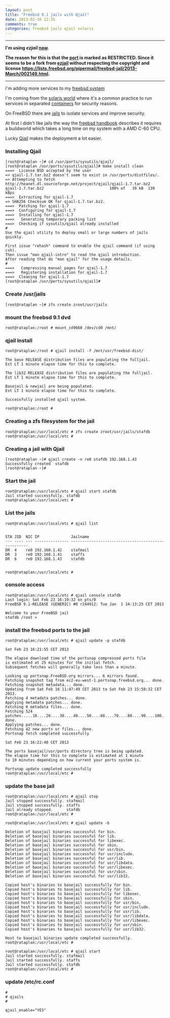 ```yaml
---
layout: post
title: "Freebsd 9.1 jails with Qjail"
date: 2013-02-16 12:35
comments: true
categories: freebsd jails qjail solaris 
---
```


<hr />
<strong>

I'm using _ezjail_ <a href="{{ '/2013/04/10/migrating-from-qjail-to-ezjail/' | relative_url }}">now</a>.

The reason for this is that the <a href="http://www.freshports.org/sysutils/qjail">port</a> is marked as RESTRICTED.
Since it seems to be a fork from <a href="http://erdgeist.org/arts/software/ezjail/">ezjail</a> without respecting the copyright and license <a href="https://lists.freebsd.org/pipermail/freebsd-jail/2013-March/002149.html">https://lists.freebsd.org/pipermail/freebsd-jail/2013-March/002149.html</a>.


</strong>

<hr />

I'm adding more services to my <a href="http://stafwag.github.io/blog/blog/2012/12/16/running-freebsd-9.0-on-asus-c60m1-i-motherboard/">freebsd system</a>

I'm coming from the <a href="http://en.wikipedia.org/wiki/Solaris_(operating_system)">solaris world</a> where it's a common practice to run services in separated <a href="http://en.wikipedia.org/wiki/Solaris_Containers">containers</a> for security reasons.

On FreeBSD there are <a href="http://en.wikipedia.org/wiki/FreeBSD_jail">jails</a> to isolate services and improve security.

At first I didn't like jails the way the <a href="http://www.freebsd.org/doc/handbook/jails.html">freebsd handbook</a> describes it requires a buildworld which takes a long time on my system with a AMD C-60 CPU.

Lucky <a href="http://sourceforge.net/projects/qjail/">Qjail</a> makes the deployment a lot easier.

### Installing Qjail

```
[root@rataplan ~]# cd /usr/ports/sysutils/qjail/
[root@rataplan /usr/ports/sysutils/qjail]# make install clean
===>  License BSD accepted by the user
=> qjail-1.7.tar.bz2 doesn't seem to exist in /usr/ports/distfiles/.
=> Attempting to fetch http://heanet.dl.sourceforge.net/project/qjail/qjail-1.7.tar.bz2
qjail-1.7.tar.bz2                             100% of   39 kB  139 kBps
===>  Extracting for qjail-1.7
=> SHA256 Checksum OK for qjail-1.7.tar.bz2.
===>  Patching for qjail-1.7
===>  Configuring for qjail-1.7
===>  Installing for qjail-1.7
===>   Generating temporary packing list
===>  Checking if sysutils/qjail already installed
#
Use the qjail utility to deploy small or large numbers of jails quickly.

First issue "rehash" command to enable the qjail command (if using csh).
Then issue "man qjail-intro" to read the qjail introduction.
After reading that do "man qjail" for the usage details.
#
===>   Compressing manual pages for qjail-1.7
===>   Registering installation for qjail-1.7
===>  Cleaning for qjail-1.7
[root@rataplan /usr/ports/sysutils/qjail]# 
```


### Create /usr/jails
```
[root@rataplan ~]# zfs create zroot/usr/jails
```

### mount the freebsd 9.1 dvd
```
root@rataplan:/root # mount_cd9660 /dev/cd0 /mnt/
```

### qjail install

```
root@rataplan:/root # qjail install -f /mnt/usr/freebsd-dist/

The base RELEASE distribution files are populating the fulljail.
Est LT 1 minute elapse time for this to complete.

The lib32 RELEASE distribution files are populating the fulljail.
Est LT 1 minute elapse time for this to complete.
 
Basejail & newjail are being populated.
Est LT 1 minute elapse time for this to complete.
 
Successfully installed qjail system.
 
root@rataplan:/root # 

```

### Creating a zfs filesystem for the jail

```
root@rataplan:/usr/local/etc # zfs create zroot/usr/jails/stafdb
root@rataplan:/usr/local/etc # 

```

### Creating a jail with Qjail
```
[root@rataplan ~]# qjail create -n re0 stafdb 192.168.1.43
Successfully created  stafdb
[root@rataplan ~]# 
```

### Start the jail

```
root@rataplan:/usr/local/etc # qjail start stafdb
Jail started successfully. stafdb
root@rataplan:/usr/local/etc # 
```

### List the jails

```
root@rataplan:/usr/local/etc # qjail list
 

STA JID  NIC IP              Jailname
--- ---- --- --------------- ---------------------------------------------------
DR  4    re0 192.168.1.42    stafmail
DR  3    re0 192.168.1.41    staffs
DR  6    re0 192.168.1.43    stafdb
 
 
root@rataplan:/usr/local/etc # 

```

### console access

```
root@rataplan:/usr/local/etc # qjail console stafdb
Last login: Sat Feb 23 16:19:32 on pts/0
FreeBSD 9.1-RELEASE (GENERIC) #0 r244912: Tue Jan  1 14:13:25 CET 2013

Welcome to your FreeBSD jail
stafdb /root >
```

### install the freebsd ports to the jail

```
root@rataplan:/usr/local/etc # qjail update -p stafdb
 
Sat Feb 23 16:21:55 CET 2013
 
The elapse download time of the portsnap compressed ports file
is estimated at 25 minutes for the initial fetch.
Subsequent fetches will generally take less than a minute.
 
Looking up portsnap.FreeBSD.org mirrors... 6 mirrors found.
Fetching snapshot tag from ec2-eu-west-1.portsnap.freebsd.org... done.
Fetching snapshot metadata... done.
Updating from Sat Feb 16 11:47:49 CET 2013 to Sat Feb 23 15:58:32 CET 2013.
Fetching 4 metadata patches... done.
Applying metadata patches... done.
Fetching 0 metadata files... done.
Fetching 524 patches.....10....20....30....40....50....60....70....80....90....100....110....120....130....140....150....160....170....180....190....200....210....220....230....240....250....260....270....280....290....300....310....320....330....340....350....360....370....380....390....400....410....420....430....440....450....460....470....480....490....500....510....520.. done.
Applying patches... done.
Fetching 42 new ports or files... done.
Portsnap fetch completed successfully
 
Sat Feb 23 16:22:40 CET 2013
 
The ports basejail/usr/ports directory tree is being updated.
The elapse time for this to complete is estimated at 1 minute
to 10 minutes depending on how current your ports system is.
 
Portsnap update completed successfully
root@rataplan:/usr/local/etc # 
```

### update the base jail

```
root@rataplan:/usr/local/etc # qjail stop
Jail stopped successfully. stafmail
Jail stopped successfully. staffs
Jail already stopped.      stafdb
root@rataplan:/usr/local/etc # 

root@rataplan:/usr/local/etc # qjail update -b 
 
Deletion of basejail binaries successful for bin.
Deletion of basejail binaries successful for lib.
Deletion of basejail binaries successful for libexec.
Deletion of basejail binaries successful for sbin.
Deletion of basejail binaries successful for usr/bin.
Deletion of basejail binaries successful for usr/include.
Deletion of basejail binaries successful for usr/lib.
Deletion of basejail binaries successful for usr/libdata.
Deletion of basejail binaries successful for usr/libexec.
Deletion of basejail binaries successful for usr/sbin.
Deletion of basejail binaries successful for usr/lib32.
 
Copied host's binaries to basejail successfully for bin.
Copied host's binaries to basejail successfully for lib.
Copied host's binaries to basejail successfully for libexec.
Copied host's binaries to basejail successfully for sbin.
Copied host's binaries to basejail successfully for usr/bin.
Copied host's binaries to basejail successfully for usr/include.
Copied host's binaries to basejail successfully for usr/lib.
Copied host's binaries to basejail successfully for usr/libdata.
Copied host's binaries to basejail successfully for usr/libexec.
Copied host's binaries to basejail successfully for usr/sbin.
Copied host's binaries to basejail successfully for usr/lib32.
 
Host to basejail binaries update completed successfully.
root@rataplan:/usr/local/etc # 

root@rataplan:/usr/local/etc # qjail start
Jail started successfully. stafmail
Jail started successfully. staffs
Jail started successfully. stafdb
root@rataplan:/usr/local/etc # 

```

### update /etc/rc.conf
```
#
# qjails
#

qjail_enable="YES"

```
